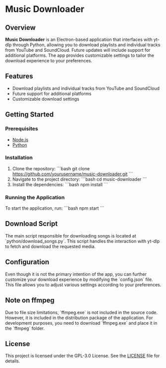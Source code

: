 
# Music Downloader

## Overview

**Music Downloader** is an Electron-based application that interfaces with yt-dlp through Python, allowing you to download playlists and individual tracks from YouTube and SoundCloud. Future updates will include support for additional platforms. The app provides customizable settings to tailor the download experience to your preferences.

## Features

- Download playlists and individual tracks from YouTube and SoundCloud
- Future support for additional platforms
- Customizable download settings

## Getting Started

### Prerequisites

- [Node.js](https://nodejs.org/)
- [Python](https://www.python.org/)

### Installation

1. Clone the repository:
    \`\`\`bash
    git clone https://github.com/yourusername/music-downloader.git
    \`\`\`
2. Navigate to the project directory:
    \`\`\`bash
    cd music-downloader
    \`\`\`
3. Install the dependencies:
    \`\`\`bash
    npm install
    \`\`\`

### Running the Application

To start the application, run:
\`\`\`bash
npm start
\`\`\`

## Download Script

The main script responsible for downloading songs is located at \`python/download_songs.py\`. This script handles the interaction with yt-dlp to fetch and download the requested media.

## Configuration

Even though it is not the primary intention of the app, you can further customize your download experience by modifying the \`config.json\` file. This file allows you to adjust various settings according to your preferences.

## Note on ffmpeg

Due to file size limitations, \`ffmpeg.exe\` is not included in the source code. However, it is included in the distribution package of the application. For development purposes, you need to download \`ffmpeg.exe\` and place it in the \`ffmpeg\` folder.

## License

This project is licensed under the GPL-3.0 License. See the [LICENSE](LICENSE) file for details.
